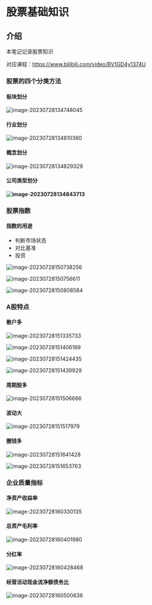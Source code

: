 # 股票基础知识

## 介绍

本笔记记录股票知识

对应课程：https://www.bilibili.com/video/BV1GD4y1374U

### 股票的四个分类方法

#### 板块划分

![image-20230728134748045](stock_basic.assets/image-20230728134748045.png)

#### 行业划分

![image-20230728134810360](stock_basic.assets/image-20230728134810360.png)

#### 概念划分

![image-20230728134829329](stock_basic.assets/image-20230728134829329.png)

#### 公司类型划分

**![image-20230728134843713](stock_basic.assets/image-20230728134843713.png)**

### 股票指数

#### 指数的用途

- 判断市场状态
- 对比基准
- 投资

![image-20230728150738256](stock_basic.assets/image-20230728150738256.png)

![image-20230728150756611](stock_basic.assets/image-20230728150756611.png)

![image-20230728150808584](stock_basic.assets/image-20230728150808584.png)

### A股特点

#### 散户多

![image-20230728151335733](stock_basic.assets/image-20230728151335733.png)

![image-20230728151406169](stock_basic.assets/image-20230728151406169.png)

![image-20230728151424435](stock_basic.assets/image-20230728151424435.png)

![image-20230728151439929](stock_basic.assets/image-20230728151439929.png)



#### 周期股多

![image-20230728151506666](stock_basic.assets/image-20230728151506666.png)

#### 波动大

![image-20230728151517979](stock_basic.assets/image-20230728151517979.png)

#### 圈钱多

![image-20230728151641428](stock_basic.assets/image-20230728151641428.png)

![image-20230728151653763](stock_basic.assets/image-20230728151653763.png)

### 企业质量指标

#### 净资产收益率

![image-20230728160330135](stock_basic.assets/image-20230728160330135.png)

#### 总资产毛利率

![image-20230728160401980](stock_basic.assets/image-20230728160401980.png)

#### 分红率

![image-20230728160428468](stock_basic.assets/image-20230728160428468.png)

#### 经营活动现金流净额债务比

![image-20230728160500636](stock_basic.assets/image-20230728160500636.png)

